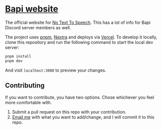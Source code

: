 # [Bapi website](https://notexttospeech.com)

The official website for [No Text To Speech](https://youtube.com/notexttospeech).
This has a lot of info for Bapi Discord server members as well.

The project uses [pnpm](https://pnpm.io), [Nextra](https://nextra.vercel.app) and deploys via [Vercel](https://vercel.com). To develop it locally, clone this repository and run the following command to start the local dev server:

```bash
pnpm install
pnpm dev
```

And visit `localhost:3000` to preview your changes.

## Contributing

If you want to contribute, you have two options. Chose whichever you feel more comfortable with.

1. Submit a pull request on this repo with your contribution.
2. [Email me](mailto:nerd@n3rd3x3.dev) with what you want to add/change, and I will commit it to this repo.
